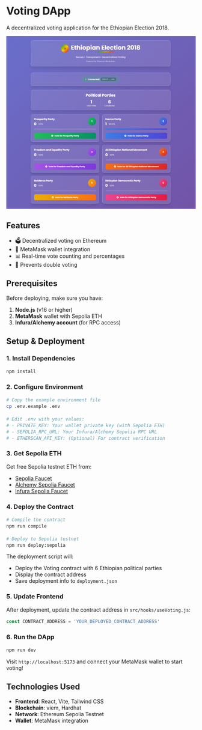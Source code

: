 # Voting DApp

A decentralized voting application for the Ethiopian Election 2018.
<!-- Add screenshot -->
![Screenshot](./screenshot1.png)
## Features

- 🗳️ Decentralized voting on Ethereum
- 🔗 MetaMask wallet integration
- 📊 Real-time vote counting and percentages
- 🚫 Prevents double voting

## Prerequisites

Before deploying, make sure you have:

1. **Node.js** (v16 or higher)
2. **MetaMask** wallet with Sepolia ETH
3. **Infura/Alchemy account** (for RPC access)

## Setup & Deployment

### 1. Install Dependencies

```bash
npm install
```

### 2. Configure Environment

```bash
# Copy the example environment file
cp .env.example .env

# Edit .env with your values:
# - PRIVATE_KEY: Your wallet private key (with Sepolia ETH)
# - SEPOLIA_RPC_URL: Your Infura/Alchemy Sepolia RPC URL
# - ETHERSCAN_API_KEY: (Optional) For contract verification
```

### 3. Get Sepolia ETH

Get free Sepolia testnet ETH from:
- [Sepolia Faucet](https://sepoliafaucet.com/)
- [Alchemy Sepolia Faucet](https://sepoliafaucet.com/)
- [Infura Sepolia Faucet](https://www.infura.io/faucet)

### 4. Deploy the Contract

```bash
# Compile the contract
npm run compile

# Deploy to Sepolia testnet
npm run deploy:sepolia
```

The deployment script will:
- Deploy the Voting contract with 6 Ethiopian political parties
- Display the contract address
- Save deployment info to `deployment.json`

### 5. Update Frontend

After deployment, update the contract address in `src/hooks/useVoting.js`:

```javascript
const CONTRACT_ADDRESS = 'YOUR_DEPLOYED_CONTRACT_ADDRESS'
```

### 6. Run the DApp

```bash
npm run dev
```

Visit `http://localhost:5173` and connect your MetaMask wallet to start voting!

<!-- ## Contract Verification (Optional)

To verify your contract on Etherscan:

```bash
npm run verify YOUR_CONTRACT_ADDRESS "Prosperity Party" "Ezema Party" "Freedom and Equality Party" "All Ethiopian National Movement" "Balderas Party" "Ethiopian Democratic Party"
```

## Project Structure

```
voting-dapp/
├── contracts/          # Solidity smart contracts
├── scripts/            # Deployment scripts
├── src/
│   ├── components/     # React components
│   ├── hooks/          # Custom React hooks
│   └── contracts/      # Contract ABIs and addresses
├── hardhat.config.js   # Hardhat configuration
└── package.json
```

## Smart Contract

The Voting contract includes:
- **Proposals**: Each with name and vote count
- **Vote tracking**: Prevents double voting
- **Owner controls**: Toggle voting active/inactive
- **Events**: For tracking votes and proposals -->

## Technologies Used

- **Frontend**: React, Vite, Tailwind CSS
- **Blockchain**: viem, Hardhat
- **Network**: Ethereum Sepolia Testnet
- **Wallet**: MetaMask integration

